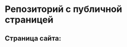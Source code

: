 # Репозиторий с публичной страницей
## Страница сайта:
<!-- Ссылка на публичную страницу - https://fireboll018.github.io/new-repo-2/ -->